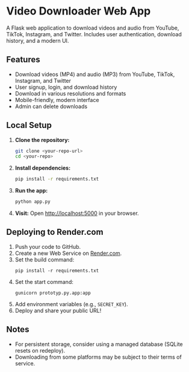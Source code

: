 # Video Downloader Web App

A Flask web application to download videos and audio from YouTube, TikTok, Instagram, and Twitter. Includes user authentication, download history, and a modern UI.

## Features
- Download videos (MP4) and audio (MP3) from YouTube, TikTok, Instagram, and Twitter
- User signup, login, and download history
- Download in various resolutions and formats
- Mobile-friendly, modern interface
- Admin can delete downloads

## Local Setup

1. **Clone the repository:**
   ```bash
   git clone <your-repo-url>
   cd <your-repo>
   ```
2. **Install dependencies:**
   ```bash
   pip install -r requirements.txt
   ```
3. **Run the app:**
   ```bash
   python app.py
   ```
4. **Visit:**
   Open [http://localhost:5000](http://localhost:5000) in your browser.

## Deploying to Render.com

1. Push your code to GitHub.
2. Create a new Web Service on [Render.com](https://render.com/).
3. Set the build command:
   ```
   pip install -r requirements.txt
   ```
4. Set the start command:
   ```
   gunicorn prototyp.py.app:app
   ```
5. Add environment variables (e.g., `SECRET_KEY`).
6. Deploy and share your public URL!

## Notes
- For persistent storage, consider using a managed database (SQLite resets on redeploy).
- Downloading from some platforms may be subject to their terms of service. 
